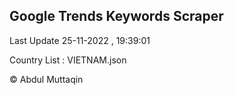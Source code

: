 

## Google Trends Keywords Scraper 
 
Last Update 25-11-2022 , 19:39:01

Country List :
VIETNAM.json



© Abdul Muttaqin 
